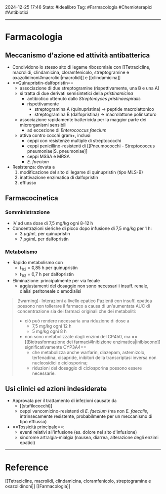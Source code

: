 2024-12-25 17:46
Stato: #idealibro 
Tag: #Farmacologia #Chemioterapici #Antibiotici 

---
# Farmacologia
## Meccanismo d'azione ed attività antibatterica
- Condividono lo stesso sito di legame ribosomiale con [[Tetracicline, macrolidi, clindamicina, cloramfenicolo, streptogramine e oxazolidinoni#macrolidi|macrolidi]] e [[clindamicina]]
- ==Quinupristin-dalfopristin==
	- associazione di due streptogramine (rispettivamente, una B e una A)
	- si tratta di due derivati semisintetici della *pristinamicina*
		- antibiotico ottenuto dallo *Streptomyces pristinaespiralis*
		- rispettivamente
			- streptogramina A (quinupristina) → peptide macrolattonico
			- streptogramina B (dalfopristina) → macrolattone polinsaturo
	- associazione rapidamente battericida per la maggior parte dei microrganismi sensibili
		- ad eccezione di *Enterococcus faecium*
	- attiva contro cocchi gram+, inclusi
		- ceppi con resistenze multiple di streptococchi
		- ceppi penicillino-resistenti di [[Pneumococchi - Streptococcus pneumoniae|S. pneumoniae]]
		- ceppi MSSA e MRSA
		- *E. faecium*
- Resistenza: dovuta a
	1. modificazione del sito di legame di quinupristin (tipo MLS-B)
	2. inattivazione enzimatica di dalfopristin
	3. efflusso
## Farmacocinetica
### Somministrazione
- IV ad una dose di 7,5 mg/kg ogni 8-12 h
- Concentrazioni sieriche di picco dopo infusione di 7,5 mg/kg per 1 h:
	- 3 $\mu$g/mL per quinupristin
	- 7 $\mu$g/mL per dalfopristin
### Metabolismo
- Rapido metabolismo con
	- $t_{1/2}$ = 0,85 h per quinupristin
	- $t_{1/2}$ = 0,7 h per dalfopristin
- Eliminazione: principalmente per via fecale
	- aggiustamenti del dosaggio non sono necessari i insuff. renale, dialisi peritoneale o emodialisi
>[!warning]- Interazioni a livello epatico
> Pazienti con insuff. epatica possono non tollerare il farmaco a causa di un'aumentata AUC di concentrazione sia dei farmaci originali che dei metaboliti:
> - ciò può rendere necessaria una riduzione di dose a
> 	- 7,5 mg/kg ogni 12 h
> 	- 5 mg/kg ogni 8 h
> - non sono metabolizzate dagli enzimi del CP450, ma ==[[Biotrasformazione dei farmaci#Inibizione enzimatica|inibiscono]] significativamente CYP3A4==
> 	- che metabolizza anche warfarin, diazepam, astemizolo, terfenadina, cisapride, inibitori della transcriptasi inversa non nucleosidici e ciclosporina;
> 	- riduzioni del dosaggio di ciclosporina possono essere necessarie.
## Usi clinici ed azioni indesiderate
- Approvata per il trattamento di infezioni causate da
	- [[stafilococchi]]
	- ceppi vancomicino-resistenti di *E. faecium* (ma non *E. faecalis*, intrinsecamente resistente, probabilmente per un meccanismo di tipo efflusso)
- ==Tossicità principale==:
	- eventi relativi all'infusione (es. dolore nel sito d'infusione)
	- sindrome artralgia-mialgia (nausea, diarrea, alterazione degli enzimi epatici)







---
# Reference
[[Tetracicline, macrolidi, clindamicina, cloramfenicolo, streptogramine e oxazolidinoni]]
[[Farmacologia]]